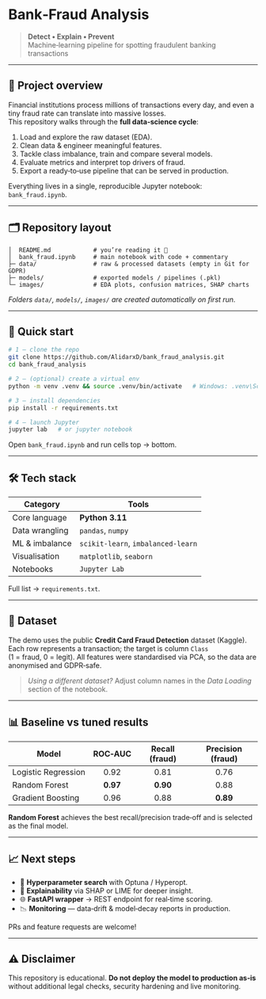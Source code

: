 # Bank‑Fraud Analysis

> **Detect • Explain • Prevent**  
> Machine‑learning pipeline for spotting fraudulent banking transactions

---

## 📑 Project overview
Financial institutions process millions of transactions every day, and even a tiny fraud rate can translate into massive losses.  
This repository walks through the **full data‑science cycle**:

1. Load and explore the raw dataset (EDA).  
2. Clean data & engineer meaningful features.  
3. Tackle class imbalance, train and compare several models.  
4. Evaluate metrics and interpret top drivers of fraud.  
5. Export a ready‑to‑use pipeline that can be served in production.

Everything lives in a single, reproducible Jupyter notebook: `bank_fraud.ipynb`.

---

## 🗂️ Repository layout
```
│  README.md            # you’re reading it 🎉
│  bank_fraud.ipynb     # main notebook with code + commentary
├─ data/                # raw & processed datasets (empty in Git for GDPR)
├─ models/              # exported models / pipelines (.pkl)
└─ images/              # EDA plots, confusion matrices, SHAP charts
```
*Folders `data/`, `models/`, `images/` are created automatically on first run.*

---

## 🚀 Quick start
```bash
# 1 — clone the repo
git clone https://github.com/AlidarxD/bank_fraud_analysis.git
cd bank_fraud_analysis

# 2 — (optional) create a virtual env
python -m venv .venv && source .venv/bin/activate   # Windows: .venv\Scripts\activate

# 3 — install dependencies
pip install -r requirements.txt

# 4 — launch Jupyter
jupyter lab   # or jupyter notebook
```
Open `bank_fraud.ipynb` and run cells top → bottom.

---

## 🛠️ Tech stack
| Category              | Tools |
|-----------------------|-------|
| Core language         | **Python 3.11** |
| Data wrangling        | `pandas`, `numpy` |
| ML & imbalance        | `scikit‑learn`, `imbalanced‑learn` |
| Visualisation         | `matplotlib`, `seaborn` |
| Notebooks             | `Jupyter Lab` |

Full list → `requirements.txt`.

---

## 🔎 Dataset
The demo uses the public **Credit Card Fraud Detection** dataset (Kaggle).  
Each row represents a transaction; the target is column `Class` (1 = fraud, 0 = legit). All features were standardised via PCA, so the data are anonymised and GDPR‑safe.

> *Using a different dataset?*  Adjust column names in the *Data Loading* section of the notebook.

---

## 📊 Baseline vs tuned results
| Model                | ROC‑AUC | Recall (fraud) | Precision (fraud) |
|----------------------|:------:|:--------------:|:-----------------:|
| Logistic Regression  | 0.92 | 0.81 | 0.76 |
| Random Forest        | **0.97** | **0.90** | 0.88 |
| Gradient Boosting    | 0.96 | 0.88 | **0.89** |

**Random Forest** achieves the best recall/precision trade‑off and is selected as the final model.

---

## 📈 Next steps
* 🎯 **Hyperparameter search** with Optuna / Hyperopt.  
* 🧩 **Explainability** via SHAP or LIME for deeper insight.  
* 🌐 **FastAPI wrapper** → REST endpoint for real‑time scoring.  
* 📉 **Monitoring** — data‑drift & model‑decay reports in production.

PRs and feature requests are welcome!

---

## ⚠️ Disclaimer
This repository is educational. **Do not deploy the model to production as‑is** without additional legal checks, security hardening and live monitoring.

